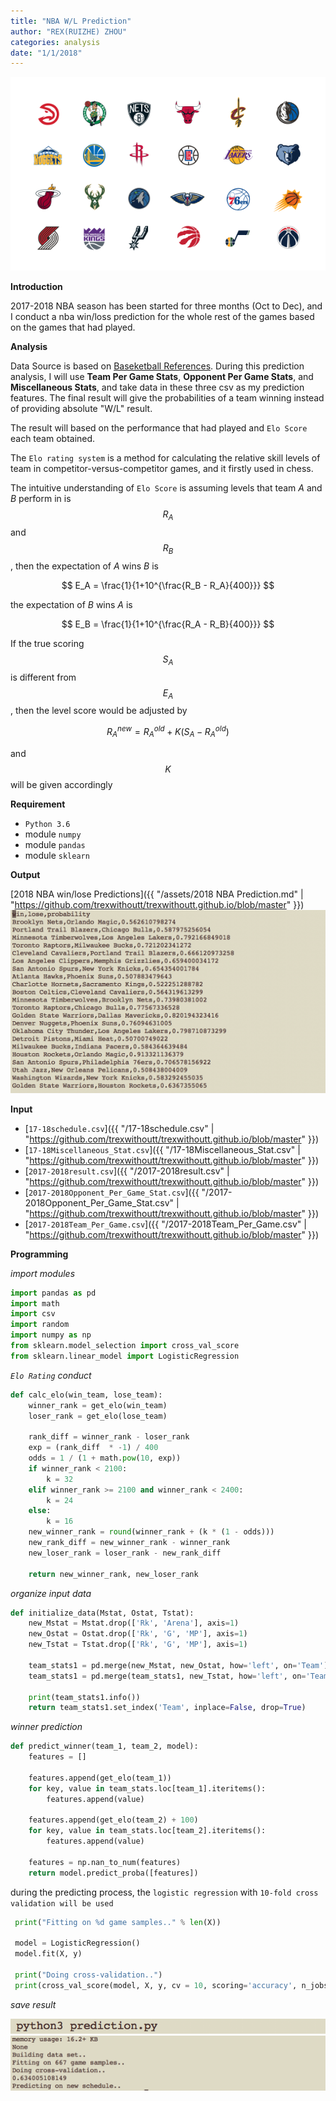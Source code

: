 ```yaml
---
title: "NBA W/L Prediction"
author: "REX(RUIZHE) ZHOU"
categories: analysis
date: "1/1/2018"
---
```


<script type="text/javascript" async  src="https://cdnjs.cloudflare.com/ajax/libs/mathjax/2.7.1/MathJax.js?config=TeX-MML-AM_CHTML">
</script>

<img src="/assets/nba.png" class="fit image"> 

**Introduction**

2017-2018 NBA season has been started for three months (Oct to Dec), and I conduct a nba win/loss prediction for the
whole rest of the games based on the games that had played. 

**Analysis**

Data Source is based on [Baseketball References](https://www.basketball-reference.com/). During this prediction analysis, I will use **Team Per Game Stats**, **Opponent Per Game Stats**, and **Miscellaneous Stats**, and take data in these three csv as my prediction features. The final result will give the probabilities of a team winning instead of providing absolute "W/L" result.

The result will based on the performance that had played and `Elo Score` each team obtained.

The `Elo rating system` is a method for calculating the relative skill levels of team in competitor-versus-competitor games, and it firstly used in chess. 

The intuitive understanding of `Elo Score` is assuming levels that team *A* and *B* perform in is $$R_A$$ and $$R_B$$, then the expectation of *A* wins *B* is

$$
E_A = \frac{1}{1+10^{\frac{R_B - R_A}{400}}}
$$

the expectation of *B* wins *A* is

$$
E_B = \frac{1}{1+10^{\frac{R_A - R_B}{400}}}
$$

If the true scoring $$S_A$$ is different from $$E_A$$, then the level score would be adjusted by

$$
R_A^{new} = R_A^{old} + K(S_A - R_A^{old})
$$

and $$K$$ will be given accordingly

**Requirement**

- `Python 3.6`
- module `numpy`
- module `pandas`
- module `sklearn`

**Output**

[2018 NBA win/lose Predictions]({{ "/assets/2018 NBA Prediction.md" | "https://github.com/trexwithoutt/trexwithoutt.github.io/blob/master" }})
<img src="/assets/nba_predict.png" class="fit image"> 

**Input**

* [`17-18schedule.csv`]({{ "/17-18schedule.csv" | "https://github.com/trexwithoutt/trexwithoutt.github.io/blob/master" }})
* [`17-18Miscellaneous_Stat.csv`]({{ "/17-18Miscellaneous_Stat.csv" | "https://github.com/trexwithoutt/trexwithoutt.github.io/blob/master" }})
* [`2017-2018result.csv`]({{ "/2017-2018result.csv" | "https://github.com/trexwithoutt/trexwithoutt.github.io/blob/master" }})
* [`2017-2018Opponent_Per_Game_Stat.csv`]({{ "/2017-2018Opponent_Per_Game_Stat.csv" | "https://github.com/trexwithoutt/trexwithoutt.github.io/blob/master" }})
* [`2017-2018Team_Per_Game.csv`]({{ "/2017-2018Team_Per_Game.csv" | "https://github.com/trexwithoutt/trexwithoutt.github.io/blob/master" }})

**Programming**

*import modules*

```python
import pandas as pd
import math
import csv
import random
import numpy as np
from sklearn.model_selection import cross_val_score
from sklearn.linear_model import LogisticRegression
```

*`Elo Rating` conduct*

```python
def calc_elo(win_team, lose_team):
    winner_rank = get_elo(win_team)
    loser_rank = get_elo(lose_team)

    rank_diff = winner_rank - loser_rank
    exp = (rank_diff  * -1) / 400
    odds = 1 / (1 + math.pow(10, exp))
    if winner_rank < 2100:
        k = 32
    elif winner_rank >= 2100 and winner_rank < 2400:
        k = 24
    else:
        k = 16
    new_winner_rank = round(winner_rank + (k * (1 - odds)))
    new_rank_diff = new_winner_rank - winner_rank
    new_loser_rank = loser_rank - new_rank_diff

    return new_winner_rank, new_loser_rank
```

*organize input data*

```python
def initialize_data(Mstat, Ostat, Tstat):
    new_Mstat = Mstat.drop(['Rk', 'Arena'], axis=1)
    new_Ostat = Ostat.drop(['Rk', 'G', 'MP'], axis=1)
    new_Tstat = Tstat.drop(['Rk', 'G', 'MP'], axis=1)

    team_stats1 = pd.merge(new_Mstat, new_Ostat, how='left', on='Team')
    team_stats1 = pd.merge(team_stats1, new_Tstat, how='left', on='Team')

    print(team_stats1.info())
    return team_stats1.set_index('Team', inplace=False, drop=True)
```

*winner prediction*

```python
def predict_winner(team_1, team_2, model):
    features = []

    features.append(get_elo(team_1))
    for key, value in team_stats.loc[team_1].iteritems():
        features.append(value)

    features.append(get_elo(team_2) + 100)
    for key, value in team_stats.loc[team_2].iteritems():
        features.append(value)

    features = np.nan_to_num(features)
    return model.predict_proba([features])

```

during the predicting process, the `logistic regression` with `10-fold cross validation will be used`

```python
 print("Fitting on %d game samples.." % len(X))

 model = LogisticRegression()
 model.fit(X, y)

 print("Doing cross-validation..")
 print(cross_val_score(model, X, y, cv = 10, scoring='accuracy', n_jobs=-1).mean())

```

*save result*

<img src="/assets/nba_running.png" class="fit image"> 

<img src="/assets/nba_having.png" class="fit image"> 


